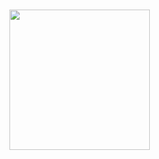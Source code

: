 # <img src="https://github.com/Project-togather/Togather/assets/48859949/c1edc4e8-ef8d-4042-beaa-a8d4ce55debe" width="250" height="250">

